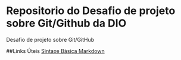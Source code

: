 # Repositorio do Desafio de projeto sobre Git/Github da DIO
Desafio de projeto sobre Git/GitHub

##Links Úteis
[Sintaxe Básica Markdown](https://www.markdownguide.org/basic-syntax/)
